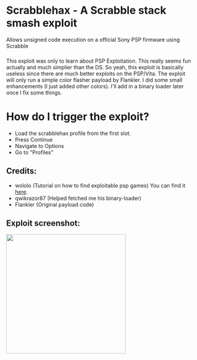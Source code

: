 # Scrabblehax - A Scrabble stack smash exploit
Allows unsigned code execution on a official Sony PSP firmware using Scrabble
###
This exploit was only to learn about PSP Exploitation. This really seems fun actually and much simplier than the DS.
So yeah, this exploit is basically useless since there are much better exploits on the PSP/Vita. The exploit will only run a simple
color flasher payload by Flankler. I did some small enhancements (I just added other colors). I'll add in a binary loader later once I fix some things.
###
# How do I trigger the exploit?
* Load the scrabblehax profile from the first slot.
* Press Continue
* Navigate to Options
* Go to "Profiles"
###
## Credits:
* wololo (Tutorial on how to find exploitable psp games) You can find it <a href="http://wololo.net/2014/04/18/pspvita-how-to-find-your-own-exploits/">here</a>.
* qwikrazor87 (Helped fetched me his binary-loader)
* Flankler (Original payload code)
###
## Exploit screenshot:
<img src="https://cdn.discordapp.com/attachments/346332428589334529/446484573715562506/Capture.JPG" width="320">
